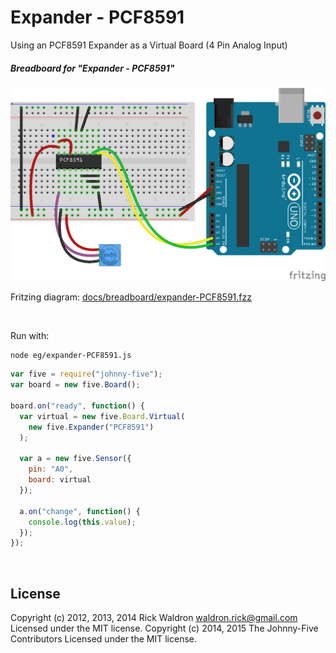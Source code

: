 <!--remove-start-->

# Expander - PCF8591

<!--remove-end-->


Using an PCF8591 Expander as a Virtual Board (4 Pin Analog Input)





##### Breadboard for "Expander - PCF8591"



![docs/breadboard/expander-PCF8591.png](breadboard/expander-PCF8591.png)<br>

Fritzing diagram: [docs/breadboard/expander-PCF8591.fzz](breadboard/expander-PCF8591.fzz)

&nbsp;




Run with:
```bash
node eg/expander-PCF8591.js
```


```javascript
var five = require("johnny-five");
var board = new five.Board();

board.on("ready", function() {
  var virtual = new five.Board.Virtual(
    new five.Expander("PCF8591")
  );

  var a = new five.Sensor({
    pin: "A0",
    board: virtual
  });

  a.on("change", function() {
    console.log(this.value);
  });
});

```








&nbsp;

<!--remove-start-->

## License
Copyright (c) 2012, 2013, 2014 Rick Waldron <waldron.rick@gmail.com>
Licensed under the MIT license.
Copyright (c) 2014, 2015 The Johnny-Five Contributors
Licensed under the MIT license.

<!--remove-end-->
